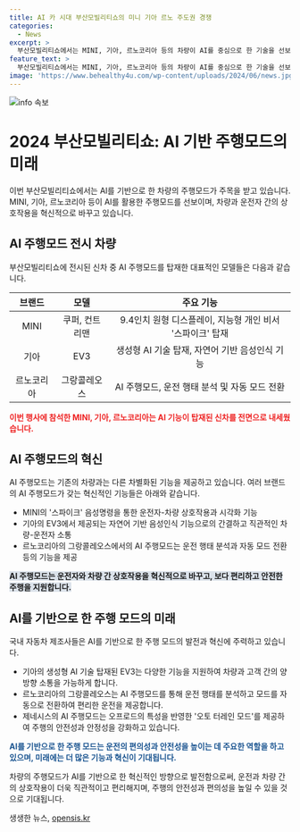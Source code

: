 ```yaml
---
title: AI 카 시대 부산모빌리티쇼의 미니 기아 르노 주도권 경쟁
categories:
  - News
excerpt: >
  부산모빌리티쇼에서는 MINI, 기아, 르노코리아 등의 차량이 AI를 중심으로 한 기술을 선보였다. MINI는 알렉사 커스텀 어시스턴트를 기반으로 하는 스파이크 음성명령을 탑재한 새로운 모델을 전시했으며, 기아는 생성형 AI 기술이 탑재된 EV3를 소개했다. 르노코리아는 중형 하이브리드 SUV 그랑콜레오스에 AI 주행모드를 추가하여 소비자의 운전 행태를 분석해 모드를 자동으로 전환하는 기능을 선보였다. 또한, 제네시스는 GV70 부분변경 모델에 AI로 다양한 오프로드의 특성을 반영할 수 있는 오토 터레인 모드를 적용했다. AI를 통해 차량과 운전자 간의 스마트한 상호작용을 강조하며, 차별화된 기술을 경쟁력으로 내세우고 있다.
feature_text: >
  부산모빌리티쇼에서는 MINI, 기아, 르노코리아 등의 차량이 AI를 중심으로 한 기술을 선보였다. MINI는 알렉사 커스텀 어시스턴트를 기반으로 하는 스파이크 음성명령을 탑재한 새로운 모델을 전시했으며, 기아는 생성형 AI 기술이 탑재된 EV3를 소개했다. 르노코리아는 중형 하이브리드 SUV 그랑콜레오스에 AI 주행모드를 추가하여 소비자의 운전 행태를 분석해 모드를 자동으로 전환하는 기능을 선보였다. 또한, 제네시스는 GV70 부분변경 모델에 AI로 다양한 오프로드의 특성을 반영할 수 있는 오토 터레인 모드를 적용했다. AI를 통해 차량과 운전자 간의 스마트한 상호작용을 강조하며, 차별화된 기술을 경쟁력으로 내세우고 있다.
image: 'https://www.behealthy4u.com/wp-content/uploads/2024/06/news.jpg'
---
```


<p><img src="https://www.behealthy4u.com/wp-content/uploads/2024/06/news.jpg" alt="info 속보" /></p>

<h1>2024 부산모빌리티쇼: AI 기반 주행모드의 미래</h1>

<p data-ke-size="size16">이번 부산모빌리티쇼에서는 AI를 기반으로 한 차량의 주행모드가 주목을 받고 있습니다. MINI, 기아, 르노코리아 등이 AI를 활용한 주행모드를 선보이며, 차량과 운전자 간의 상호작용을 혁신적으로 바꾸고 있습니다.</p>

<h2 data-ke-size="size26">AI 주행모드 전시 차량</h2>

<p data-ke-size="size16">부산모빌리티쇼에 전시된 신차 중 AI 주행모드를 탑재한 대표적인 모델들은 다음과 같습니다.</p>

<table>
<thead>
<tr>
<th style="text-align: center;"><b>브랜드</b></th>
<th style="text-align: center;"><b>모델</b></th>
<th style="text-align: center;"><b>주요 기능</b></th>
</tr>
</thead>
<tbody>
<tr>
<td style="text-align: center;">MINI</td>
<td style="text-align: center;">쿠퍼, 컨트리맨</td>
<td style="text-align: center;">9.4인치 원형 디스플레이, 지능형 개인 비서 '스파이크' 탑재</td>
</tr>
<tr>
<td style="text-align: center;">기아</td>
<td style="text-align: center;">EV3</td>
<td style="text-align: center;">생성형 AI 기술 탑재, 자연어 기반 음성인식 기능</td>
</tr>
<tr>
<td style="text-align: center;">르노코리아</td>
<td style="text-align: center;">그랑콜레오스</td>
<td style="text-align: center;">AI 주행모드, 운전 행태 분석 및 자동 모드 전환</td>
</tr>
</tbody>
</table>

<p><b><span style="color: #ee2323;">이번 행사에 참석한 MINI, 기아, 르노코리아는 AI 기능이 탑재된 신차를 전면으로 내세웠습니다.</span></b></p>

<h2 data-ke-size="size26">AI 주행모드의 혁신</h2>

<p data-ke-size="size16">AI 주행모드는 기존의 차량과는 다른 차별화된 기능을 제공하고 있습니다. 여러 브랜드의 AI 주행모드가 갖는 혁신적인 기능들은 아래와 같습니다.</p>

<ul>
<li>MINI의 '스파이크' 음성명령을 통한 운전자-차량 상호작용과 시각화 기능</li>
<li>기아의 EV3에서 제공되는 자연어 기반 음성인식 기능으로의 간결하고 직관적인 차량-운전자 소통</li>
<li>르노코리아의 그랑콜레오스에서의 AI 주행모드는 운전 행태 분석과 자동 모드 전환 등의 기능을 제공</li>
</ul>

<p><b><span style="background-color: #21538527;">AI 주행모드는 운전자와 차량 간 상호작용을 혁신적으로 바꾸고, 보다 편리하고 안전한 주행을 지원합니다.</span></b></p>

<h2 data-ke-size="size26">AI를 기반으로 한 주행 모드의 미래</h2>

<p data-ke-size="size16">국내 자동차 제조사들은 AI를 기반으로 한 주행 모드의 발전과 혁신에 주력하고 있습니다.</p>

<ul>
<li>기아의 생성형 AI 기술 탑재된 EV3는 다양한 기능을 지원하여 차량과 고객 간의 양방향 소통을 가능하게 합니다.</li>
<li>르노코리아의 그랑콜레오스는 AI 주행모드를 통해 운전 행태를 분석하고 모드를 자동으로 전환하여 편리한 운전을 제공합니다.</li>
<li>제네시스의 AI 주행모드는 오프로드의 특성을 반영한 '오토 터레인 모드'를 제공하여 주행의 안전성과 안정성을 강화하고 있습니다.</li>
</ul>

<p><b><span style="color: #1a5490;">AI를 기반으로 한 주행 모드는 운전의 편의성과 안전성을 높이는 데 주요한 역할을 하고 있으며, 미래에는 더 많은 기능과 혁신이 기대됩니다.</span></b></p>

<p data-ke-size="size16">차량의 주행모드가 AI를 기반으로 한 혁신적인 방향으로 발전함으로써, 운전과 차량 간의 상호작용이 더욱 직관적이고 편리해지며, 주행의 안전성과 편의성을 높일 수 있을 것으로 기대됩니다.</p>
생생한 뉴스, <a href="https://opensis.kr" rel="dofollow">opensis.kr</a>


